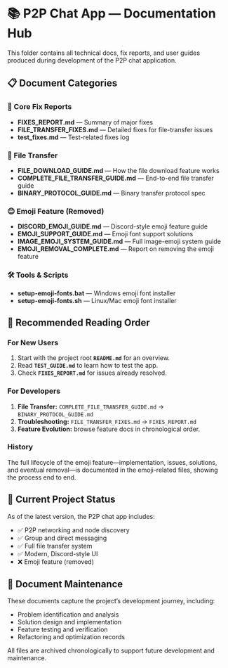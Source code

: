 # 📚 P2P Chat App — Documentation Hub

This folder contains all technical docs, fix reports, and user guides produced during development of the P2P chat application.

## 📋 Document Categories

### 🔧 Core Fix Reports

* **FIXES_REPORT.md** — Summary of major fixes
* **FILE_TRANSFER_FIXES.md** — Detailed fixes for file-transfer issues
* **test_fixes.md** — Test-related fixes log

### 📁 File Transfer

* **FILE_DOWNLOAD_GUIDE.md** — How the file download feature works
* **COMPLETE_FILE_TRANSFER_GUIDE.md** — End-to-end file transfer guide
* **BINARY_PROTOCOL_GUIDE.md** — Binary transfer protocol spec

### 😊 Emoji Feature (Removed)

* **DISCORD_EMOJI_GUIDE.md** — Discord-style emoji feature guide
* **EMOJI_SUPPORT_GUIDE.md** — Emoji font support solutions
* **IMAGE_EMOJI_SYSTEM_GUIDE.md** — Full image-emoji system guide
* **EMOJI_REMOVAL_COMPLETE.md** — Report on removing the emoji feature

### 🛠️ Tools & Scripts

* **setup-emoji-fonts.bat** — Windows emoji font installer
* **setup-emoji-fonts.sh** — Linux/Mac emoji font installer

## 📖 Recommended Reading Order

### For New Users

1. Start with the project root **`README.md`** for an overview.
2. Read **`TEST_GUIDE.md`** to learn how to test the app.
3. Check **`FIXES_REPORT.md`** for issues already resolved.

### For Developers

1. **File Transfer:** `COMPLETE_FILE_TRANSFER_GUIDE.md` → `BINARY_PROTOCOL_GUIDE.md`
2. **Troubleshooting:** `FILE_TRANSFER_FIXES.md` → `FIXES_REPORT.md`
3. **Feature Evolution:** browse feature docs in chronological order.

### History

The full lifecycle of the emoji feature—implementation, issues, solutions, and eventual removal—is documented in the emoji-related files, showing the process end to end.

## 🎯 Current Project Status

As of the latest version, the P2P chat app includes:

* ✅ P2P networking and node discovery
* ✅ Group and direct messaging
* ✅ Full file transfer system
* ✅ Modern, Discord-style UI
* ❌ Emoji feature (removed)

## 📝 Document Maintenance

These documents capture the project’s development journey, including:

* Problem identification and analysis
* Solution design and implementation
* Feature testing and verification
* Refactoring and optimization records

All files are archived chronologically to support future development and maintenance.
